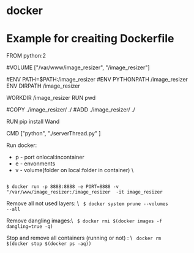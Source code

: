 # docker
# Example for creaiting Dockerfile

FROM python:2


#VOLUME ["/var/www/image_resizer", "/image_resizer"]

#ENV PATH=$PATH:/image_resizer
#ENV PYTHONPATH /image_resizer
ENV DIRPATH /image_resizer

WORKDIR /image_resizer
RUN pwd

#COPY ./image_resizer/ ./
#ADD ./image_resizer/ ./

RUN pip install Wand

CMD ["python", "./serverThread.py" ]

Run docker: 
- p - port onlocal:incontainer
- e - envonments
- v - volume(folder on local:folder in container) \\
<code>
$ docker run -p 8888:8888 -e PORT=8888 -v "/var/www/image_resizer:/image_resizer  -it image_resizer
</code>

Remove all not used layers: \\
<code>
$ docker system prune --volumes --all 
</code>

Remove dangling images:\\
<code>
$ docker rmi $(docker images -f dangling=true -q)
</code>

Stop and remove all containers (running or not) : \\
<code>
docker rm $(docker stop $(docker ps -aq))
</code>
